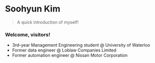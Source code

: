 # Soohyun Kim
> A quick introduction of myself!

### Welcome, visitors!
- 3rd-year Management Engineering student @ University of Waterloo
- Former data engineer @ Loblaw Companies Limited
- Former automation engineer @ Nissan Motor Corporation